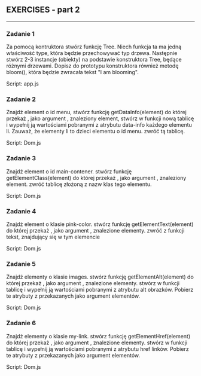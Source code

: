 ## EXERCISES - part 2
----


### Zadanie 1
Za pomocą kontruktora stwórz funkcję Tree. Niech funkcja ta ma jedną właściwość type, która będzie przechowywać typ drzewa. Następnie stwórz 2-3 instancje (obiekty) na podstawie konstruktora Tree, będące różnymi drzewami.
Dopisz do prototypu konstruktora również metodę bloom(), która będzie zwracała tekst "I am blooming".

Script: app.js


### Zadanie 2
 Znajdź element o id menu,
stwórz funkcję getDataInfo(element) do której przekaż , jako argument , znaleziony element,
stwórz w funkcji nową tablicę i wypełnij ją wartościami pobranymi z atrybutu data-info każdego elementu li. Zauważ, że elementy li to dzieci elementu o id menu.
zwróć tą tablicę.

Script: Dom.js

### Zadanie 3
Znajdź element o id main-contener.
stwórz funkcję getElementClass(element) do której przekaż , jako argument , znaleziony element.
zwróć tablicę złożoną z nazw klas tego elementu.

Script: Dom.js

### Zadanie 4
Znajdź element o klasie pink-color.
stwórz funkcję getElementText(element) do której przekaż , jako argument , znalezione elementy.
zwróć z funkcji tekst, znajdujący się w tym elemencie

Script: Dom.js

### Zadanie 5
Znajdź elementy o klasie images.
stwórz funkcję getElementAlt(element) do której przekaż , jako argument , znalezione elementy.
stwórz w funkcji tablicę i wypełnij ją wartościami pobranymi z atrybutu alt obrazków. Pobierz te atrybuty z przekazanych jako argument elementów.

Script: Dom.js

### Zadanie 6
Znajdź elementy o klasie my-link.
stwórz funkcję getElementHref(element) do której przekaż , jako argument , znalezione elementy.
stwórz w funkcji tablicę i wypełnij ją wartościami pobranymi z atrybutu href linków. Pobierz te atrybuty z przekazanych jako argument elementów.

Script: Dom.js
